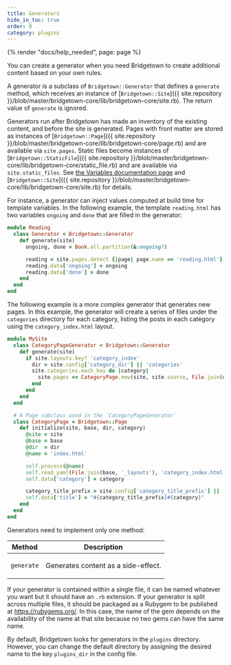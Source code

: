 ```yaml
---
title: Generators
hide_in_toc: true
order: 0
category: plugins
---
```


{% render "docs/help_needed", page: page %}

You can create a generator when you need Bridgetown to create additional content
based on your own rules.

A generator is a subclass of `Bridgetown::Generator` that defines a `generate`
method, which receives an instance of
[`Bridgetown::Site`]({{ site.repository }}/blob/master/bridgetown-core/lib/bridgetown-core/site.rb). The
return value of `generate` is ignored.

Generators run after Bridgetown has made an inventory of the existing content, and
before the site is generated. Pages with front matter are stored as
instances of
[`Bridgetown::Page`]({{ site.repository }}/blob/master/bridgetown-core/lib/bridgetown-core/page.rb)
and are available via `site.pages`. Static files become instances of
[`Bridgetown::StaticFile`]({{ site.repository }}/blob/master/bridgetown-core/lib/bridgetown-core/static_file.rb)
and are available via `site.static_files`. See
[the Variables documentation page](/docs/variables/) and
[`Bridgetown::Site`]({{ site.repository }}/blob/master/bridgetown-core/lib/bridgetown-core/site.rb)
for details.

For instance, a generator can inject values computed at build time for template
variables. In the following example, the template `reading.html` has two
variables `ongoing` and `done` that are filled in the generator:

```ruby
module Reading
  class Generator < Bridgetown::Generator
    def generate(site)
      ongoing, done = Book.all.partition(&:ongoing?)

      reading = site.pages.detect {|page| page.name == 'reading.html'}
      reading.data['ongoing'] = ongoing
      reading.data['done'] = done
    end
  end
end
```

The following example is a more complex generator that generates new pages. In this example, the generator will create a series of files under the `categories` directory for each category, listing the posts in each category using the `category_index.html` layout.

```ruby
module MySite
  class CategoryPageGenerator < Bridgetown::Generator
    def generate(site)
      if site.layouts.key? 'category_index'
        dir = site.config['category_dir'] || 'categories'
        site.categories.each_key do |category|
          site.pages << CategoryPage.new(site, site.source, File.join(dir, category), category)
        end
      end
    end
  end

  # A Page subclass used in the `CategoryPageGenerator`
  class CategoryPage < Bridgetown::Page
    def initialize(site, base, dir, category)
      @site = site
      @base = base
      @dir  = dir
      @name = 'index.html'

      self.process(@name)
      self.read_yaml(File.join(base, '_layouts'), 'category_index.html')
      self.data['category'] = category

      category_title_prefix = site.config['category_title_prefix'] || 'Category: '
      self.data['title'] = "#{category_title_prefix}#{category}"
    end
  end
end
```

Generators need to implement only one method:

<table class="settings biggest-output">
  <thead>
    <tr>
      <th>Method</th>
      <th>Description</th>
    </tr>
  </thead>
  <tbody>
    <tr>
      <td>
        <p><code>generate</code></p>
      </td>
      <td>
        <p>Generates content as a side-effect.</p>
      </td>
    </tr>
  </tbody>
</table>

If your generator is contained within a single file, it can be named whatever you want but it should have an `.rb` extension. If your generator is split across multiple files, it should be packaged as a Rubygem to be published at https://rubygems.org/. In this case, the name of the gem depends on the availability of the name at that site because no two gems can have the same name.

By default, Bridgetown looks for generators in the `plugins` directory. However, you can change the default directory by assigning the desired name to the key `plugins_dir` in the config file.
